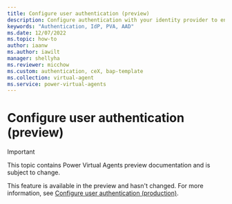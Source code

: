 ```yaml
---
title: Configure user authentication (preview)
description: Configure authentication with your identity provider to enable users to sign in when having a bot conversation in Power Virtual Agents preview.
keywords: "Authentication, IdP, PVA, AAD"
ms.date: 12/07/2022
ms.topic: how-to
author: iaanw
ms.author: iawilt
manager: shellyha
ms.reviewer: micchow
ms.custom: authentication, ceX, bap-template
ms.collection: virtual-agent
ms.service: power-virtual-agents
---
```


# Configure user authentication (preview)

> [!IMPORTANT]
> This topic contains Power Virtual Agents preview documentation and is subject to change.

This feature is available in the preview and hasn't changed. For more information, see [Configure user authentication (production)](../configuration-end-user-authentication.md).
